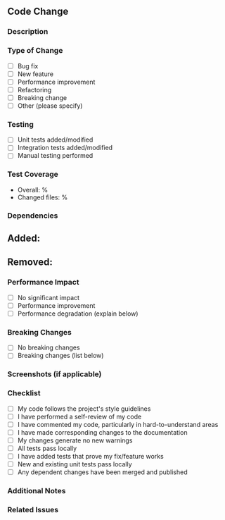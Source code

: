 ## Code Change

### Description
<!-- Provide a brief description of the code changes -->

### Type of Change
- [ ] Bug fix
- [ ] New feature
- [ ] Performance improvement
- [ ] Refactoring
- [ ] Breaking change
- [ ] Other (please specify)

### Testing
<!-- Describe the tests you've added or modified -->
- [ ] Unit tests added/modified
- [ ] Integration tests added/modified
- [ ] Manual testing performed

### Test Coverage
<!-- Current test coverage percentage -->
- Overall: %
- Changed files: %

### Dependencies
<!-- List any new dependencies or removed ones -->
Added:
- 

Removed:
- 

### Performance Impact
<!-- Describe any performance implications -->
- [ ] No significant impact
- [ ] Performance improvement
- [ ] Performance degradation (explain below)

### Breaking Changes
<!-- List any breaking changes and migration steps -->
- [ ] No breaking changes
- [ ] Breaking changes (list below)

### Screenshots (if applicable)
<!-- Add screenshots of UI changes if relevant -->

### Checklist
- [ ] My code follows the project's style guidelines
- [ ] I have performed a self-review of my code
- [ ] I have commented my code, particularly in hard-to-understand areas
- [ ] I have made corresponding changes to the documentation
- [ ] My changes generate no new warnings
- [ ] All tests pass locally
- [ ] I have added tests that prove my fix/feature works
- [ ] New and existing unit tests pass locally
- [ ] Any dependent changes have been merged and published

### Additional Notes
<!-- Any additional information that reviewers should know -->

### Related Issues
<!-- Reference any related issues using #issue_number --> 